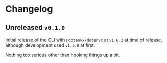 # Changelog

## Unreleased `v0.1.0`

Initial release of the CLI with `@dotenvx/dotenvx` at `v1.6.2` at time of
release, although development used `v1.5.0` at first.

Nothing too serious other than hooking things up a bit.
